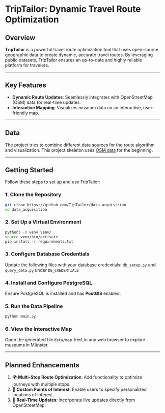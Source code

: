 # **TripTailor: Dynamic Travel Route Optimization**

## **Overview**

**TripTailor** is a powerful travel route optimization tool that uses open-source geographic data to create dynamic, accurate travel routes. By leveraging public datasets, TripTailor ensures an up-to-date and highly reliable platform for travelers.

---

## **Key Features**

- **Dynamic Route Updates**: Seamlessly integrates with OpenStreetMap (OSM) data for real-time updates.
- **Interactive Mapping**: Visualizes museum data on an interactive, user-friendly map.

---

## **Data**

The project tries to combine different data sources for the route algorithm and visualization.
This project skeleton uses [OSM data](https://opendata.stadt-muenster.de/dataset/openstreetmaps-rohdaten-f%C3%BCr-m%C3%BCnster) for the beginning. 

---

## **Getting Started**

Follow these steps to set up and use TripTailor:

### **1. Clone the Repository**
```bash
git clone https://github.com/TipTailor/data_acquisition
cd data_acquisition
```

### **2. Set Up a Virtual Environment**
```bash
python3 -m venv venv/
source venv/bin/activate
pip install -r requirements.txt
```

### **3. Configure Database Credentials**
Update the following files with your database credentials:
`db_setup.py` and `query_data.py` under `DB_CREDENTIALS`

### **4. Install and Configure PostgreSQL**
Ensure PostgreSQL is installed and has **PostGIS** enabled.

### **5. Run the Data Pipeline**
```bash
python main.py
```

### **6. View the Interactive Map**
Open the generated file `data/map.html` in any web browser to explore museums in Münster.

---

## **Planned Enhancements**

1. 🌍 **Multi-Stop Route Optimization**: Add functionality to optimize journeys with multiple stops.
2. 📌 **Custom Points of Interest**: Enable users to specify personalized locations of interest.
3. 🔄 **Real-Time Updates**: Incorporate live updates directly from OpenStreetMap.
